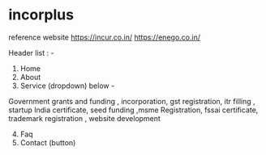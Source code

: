 # incorplus

reference website
https://incur.co.in/
https://enego.co.in/

Header list : -

1. Home
2. About
3. Service (dropdown) below -

Government grants and funding , incorporation, gst registration, itr filling , startup India certificate, seed funding ,msme Registration, fssai certificate, trademark registration , website development

4. Faq
5. Contact (button)
